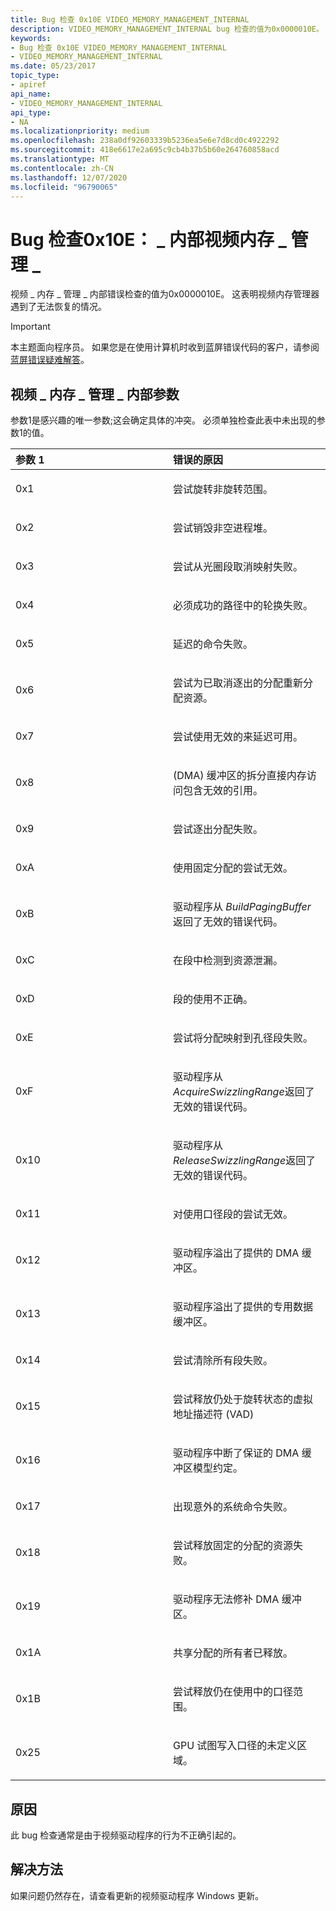 ```yaml
---
title: Bug 检查 0x10E VIDEO_MEMORY_MANAGEMENT_INTERNAL
description: VIDEO_MEMORY_MANAGEMENT_INTERNAL bug 检查的值为0x0000010E。 这表明视频内存管理器遇到了无法恢复的情况。
keywords:
- Bug 检查 0x10E VIDEO_MEMORY_MANAGEMENT_INTERNAL
- VIDEO_MEMORY_MANAGEMENT_INTERNAL
ms.date: 05/23/2017
topic_type:
- apiref
api_name:
- VIDEO_MEMORY_MANAGEMENT_INTERNAL
api_type:
- NA
ms.localizationpriority: medium
ms.openlocfilehash: 238a0df92603339b5236ea5e6e7d8cd0c4922292
ms.sourcegitcommit: 418e6617e2a695c9cb4b37b5b60e264760858acd
ms.translationtype: MT
ms.contentlocale: zh-CN
ms.lasthandoff: 12/07/2020
ms.locfileid: "96790065"
---
```

# <a name="bug-check-0x10e-video_memory_management_internal"></a>Bug 检查0x10E： \_ 内部视频内存 \_ 管理 \_


视频 \_ 内存 \_ 管理 \_ 内部错误检查的值为0x0000010E。 这表明视频内存管理器遇到了无法恢复的情况。

> [!IMPORTANT]
> 本主题面向程序员。 如果您是在使用计算机时收到蓝屏错误代码的客户，请参阅[蓝屏错误疑难解答](https://www.windows.com/stopcode)。


## <a name="video_memory_management_internal-parameters"></a>视频 \_ 内存 \_ 管理 \_ 内部参数


参数1是感兴趣的唯一参数;这会确定具体的冲突。 必须单独检查此表中未出现的参数1的值。

<table>
<colgroup>
<col width="50%" />
<col width="50%" />
</colgroup>
<thead>
<tr class="header">
<th align="left">参数 1</th>
<th align="left">错误的原因</th>
</tr>
</thead>
<tbody>
<tr class="odd">
<td align="left"><p>0x1</p></td>
<td align="left"><p>尝试旋转非旋转范围。</p></td>
</tr>
<tr class="even">
<td align="left"><p>0x2</p></td>
<td align="left"><p>尝试销毁非空进程堆。</p></td>
</tr>
<tr class="odd">
<td align="left"><p>0x3</p></td>
<td align="left"><p>尝试从光圈段取消映射失败。</p></td>
</tr>
<tr class="even">
<td align="left"><p>0x4</p></td>
<td align="left"><p>必须成功的路径中的轮换失败。</p></td>
</tr>
<tr class="odd">
<td align="left"><p>0x5</p></td>
<td align="left"><p>延迟的命令失败。</p></td>
</tr>
<tr class="even">
<td align="left"><p>0x6</p></td>
<td align="left"><p>尝试为已取消逐出的分配重新分配资源。</p></td>
</tr>
<tr class="odd">
<td align="left"><p>0x7</p></td>
<td align="left"><p>尝试使用无效的来延迟可用。</p></td>
</tr>
<tr class="even">
<td align="left"><p>0x8</p></td>
<td align="left"><p> (DMA) 缓冲区的拆分直接内存访问包含无效的引用。</p></td>
</tr>
<tr class="odd">
<td align="left"><p>0x9</p></td>
<td align="left"><p>尝试逐出分配失败。</p></td>
</tr>
<tr class="even">
<td align="left"><p>0xA</p></td>
<td align="left"><p>使用固定分配的尝试无效。</p></td>
</tr>
<tr class="odd">
<td align="left"><p>0xB</p></td>
<td align="left"><p>驱动程序从 <em>BuildPagingBuffer</em>返回了无效的错误代码。</p></td>
</tr>
<tr class="even">
<td align="left"><p>0xC</p></td>
<td align="left"><p>在段中检测到资源泄漏。</p></td>
</tr>
<tr class="odd">
<td align="left"><p>0xD</p></td>
<td align="left"><p>段的使用不正确。</p></td>
</tr>
<tr class="even">
<td align="left"><p>0xE</p></td>
<td align="left"><p>尝试将分配映射到孔径段失败。</p></td>
</tr>
<tr class="odd">
<td align="left"><p>0xF</p></td>
<td align="left"><p>驱动程序从 <em>AcquireSwizzlingRange</em>返回了无效的错误代码。</p></td>
</tr>
<tr class="even">
<td align="left"><p>0x10</p></td>
<td align="left"><p>驱动程序从 <em>ReleaseSwizzlingRange</em>返回了无效的错误代码。</p></td>
</tr>
<tr class="odd">
<td align="left"><p>0x11</p></td>
<td align="left"><p>对使用口径段的尝试无效。</p></td>
</tr>
<tr class="even">
<td align="left"><p>0x12</p></td>
<td align="left"><p>驱动程序溢出了提供的 DMA 缓冲区。</p></td>
</tr>
<tr class="odd">
<td align="left"><p>0x13</p></td>
<td align="left"><p>驱动程序溢出了提供的专用数据缓冲区。</p></td>
</tr>
<tr class="even">
<td align="left"><p>0x14</p></td>
<td align="left"><p>尝试清除所有段失败。</p></td>
</tr>
<tr class="odd">
<td align="left"><p>0x15</p></td>
<td align="left"><p>尝试释放仍处于旋转状态的虚拟地址描述符 (VAD) </p></td>
</tr>
<tr class="even">
<td align="left"><p>0x16</p></td>
<td align="left"><p>驱动程序中断了保证的 DMA 缓冲区模型约定。</p></td>
</tr>
<tr class="odd">
<td align="left"><p>0x17</p></td>
<td align="left"><p>出现意外的系统命令失败。</p></td>
</tr>
<tr class="even">
<td align="left"><p>0x18</p></td>
<td align="left"><p>尝试释放固定的分配的资源失败。</p></td>
</tr>
<tr class="odd">
<td align="left"><p>0x19</p></td>
<td align="left"><p>驱动程序无法修补 DMA 缓冲区。</p></td>
</tr>
<tr class="even">
<td align="left"><p>0x1A</p></td>
<td align="left"><p>共享分配的所有者已释放。</p></td>
</tr>
<tr class="odd">
<td align="left"><p>0x1B</p></td>
<td align="left"><p>尝试释放仍在使用中的口径范围。</p></td>
</tr>
<tr class="even">
<td align="left"><p>0x25</p></td>
<td align="left"><p>GPU 试图写入口径的未定义区域。</p></td>
</tr>
</tbody>
</table>

 

<a name="cause"></a>原因
-----

此 bug 检查通常是由于视频驱动程序的行为不正确引起的。

<a name="resolution"></a>解决方法
----------

如果问题仍然存在，请查看更新的视频驱动程序 Windows 更新。

 

 




